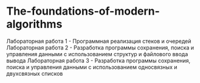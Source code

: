 # The-foundations-of-modern-algorithms
Лабораторная работа 1 - Программная реализация стеков и очередей
Лабораторная работа 2 - Разработка программы сохранения, поиска и управления данными с использованием структур и файлового ввода вывода
Лабораторная работа 3 - Разработка программы сохранения, поиска и управления данными с использованием односвязных и двухсвязных списков
